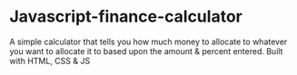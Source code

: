 # Javascript-finance-calculator
A simple calculator that tells you how much money to allocate to whatever you want to allocate it to based upon the amount & percent entered.
Built with HTML, CSS & JS
